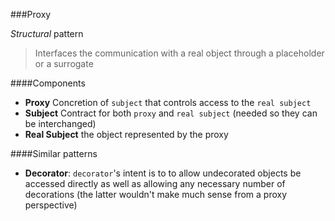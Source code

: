 ###Proxy

_Structural_ pattern

> Interfaces the communication with a real object through a placeholder or a surrogate

####Components

* **Proxy** Concretion of `subject` that controls access to the `real subject`
* **Subject** Contract for both `proxy` and `real subject` (needed so they can be interchanged)
* **Real Subject** the object represented by the proxy

####Similar patterns

* **Decorator**: `decorator`'s intent is to to allow undecorated objects be accessed directly as well as allowing any necessary number of decorations (the latter wouldn't make much sense from a proxy perspective)
